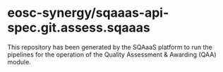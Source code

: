 <!--
SPDX-FileCopyrightText: Copyright contributors to the Software Quality Assurance as a Service (SQAaaS) project <sqaaas@ibergrid.eu>

SPDX-License-Identifier: GPL-3.0-only
-->

# eosc-synergy/sqaaas-api-spec.git.assess.sqaaas
This repository has been generated by the SQAaaS platform to run the pipelines
for the operation of the
Quality Assessment & Awarding (QAA)
module.